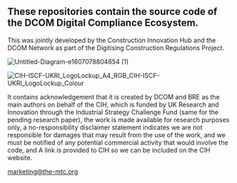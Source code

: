 ## These repositories contain the source code of the DCOM Digital Compliance Ecosystem.

This was jointly developed by the Construction Innovation Hub and the DCOM Network as part of the Digitising Construction Regulations Project.


![Untitled-Diagram-e1607078804654 (1)](https://user-images.githubusercontent.com/26248350/229782124-e0b8523e-1455-49a7-97e2-9c91979875a6.png)


![CIH-ISCF-UKRI_LogoLockup_A4_RGB_CIH-ISCF-UKRI_LogoLockup_Colour](https://user-images.githubusercontent.com/26248350/229783075-f9dde44d-f125-4dc7-87e4-b63656cc8148.png)

It contains acknowledgement that it is created by DCOM and BRE as the main authors on behalf of the CIH, which is funded by UK Research and Innovation through the Industrial Strategy Challenge Fund (same for the pending research paper),
the work is made available for research purposes only,
a no-responsibility disclaimer statement indicates we are not responsible for damages that may result from the use of the work, and we must be notified of any potential commercial activity that would involve the code, and
A link is provided to CIH so we can be included on the CIH website.

marketing@the-mtc.org
